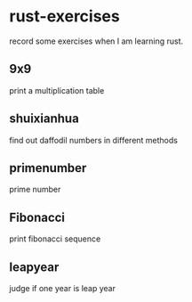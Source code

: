 # rust-exercises
record some exercises when I am learning rust.

## 9x9
print a multiplication table
## shuixianhua
find out daffodil numbers in different methods
## primenumber
prime number
## Fibonacci
print fibonacci sequence 
## leapyear
judge if one year is leap year
